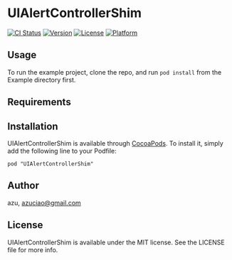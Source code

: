 # UIAlertControllerShim

[![CI Status](http://img.shields.io/travis/azu/UIAlertControllerShim.svg?style=flat)](https://travis-ci.org/azu/UIAlertControllerShim)
[![Version](https://img.shields.io/cocoapods/v/UIAlertControllerShim.svg?style=flat)](http://cocoadocs.org/docsets/UIAlertControllerShim)
[![License](https://img.shields.io/cocoapods/l/UIAlertControllerShim.svg?style=flat)](http://cocoadocs.org/docsets/UIAlertControllerShim)
[![Platform](https://img.shields.io/cocoapods/p/UIAlertControllerShim.svg?style=flat)](http://cocoadocs.org/docsets/UIAlertControllerShim)

## Usage

To run the example project, clone the repo, and run `pod install` from the Example directory first.

## Requirements

## Installation

UIAlertControllerShim is available through [CocoaPods](http://cocoapods.org). To install
it, simply add the following line to your Podfile:

    pod "UIAlertControllerShim"

## Author

azu, azuciao@gmail.com

## License

UIAlertControllerShim is available under the MIT license. See the LICENSE file for more info.

